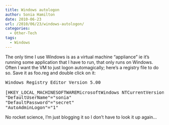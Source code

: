 ```yaml
---
title: Windows autologon
author: Sonia Hamilton
date: 2010-06-23
url: /2010/06/23/windows-autologon/
categories:
  - Other-Tech
tags:
  - Windows
---
```

The only time I use Windows is as a virtual machine &#8220;appliance&#8221; ie it&#8217;s running some application that I have to run, that only runs on Windows. Often I want the VM to just logon automagically; here&#8217;s a registry file to do so. Save it as foo.reg and double click on it:

<pre>Windows Registry Editor Version 5.00

[HKEY_LOCAL_MACHINESOFTWAREMicrosoftWindows NTCurrentVersionWinlogon]
"DefaultUserName"="sonia"
"DefaultPassword"="secret"
"AutoAdminLogon"="1"</pre>

No rocket science, I&#8217;m just blogging it so I don&#8217;t have to look it up again&#8230;
